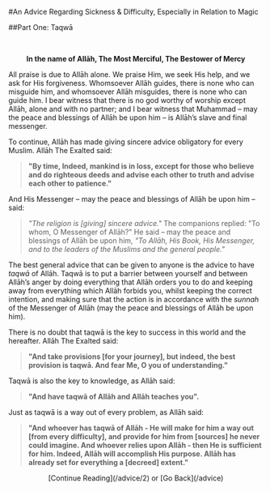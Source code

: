 [title: Advice Part One: Taqwā - muhammadtim.com]:/
[menu: Advice (1): Taqwā]:/
[path: /advice/1]:/
[alias: /articles/advice/1]:/

#An Advice Regarding Sickness & Difficulty, Especially in Relation to Magic

##Part One: Taqwā

<br/>
<p style="text-align:center;"><strong>In the name of Allāh, The Most Merciful, The Bestower of Mercy</strong></p>All praise is due to Allāh alone. We praise Him, we seek His help, and we ask for His forgiveness. Whomsoever Allāh guides, there is none who can misguide him, and whomsoever Allāh misguides, there is none who can guide him. I bear witness that there is no god worthy of worship except Allāh, alone and with no partner; and I bear witness that Muhammad – may the peace and blessings of Allāh be upon him – is Allāh’s slave and final messenger.
To continue, Allāh has made giving sincere advice obligatory for every Muslim. Allāh The Exalted said:
> **"By time, Indeed, mankind is in loss, except for those who believe and do righteous deeds and advise each other to truth and advise each other to patience."**
And His Messenger – may the peace and blessings of Allāh be upon him – said:
>_"The religion is [giving] sincere advice."_ The companions replied: "To whom, O Messenger of Allāh?" He said – may the peace and blessings of Allāh be upon him, _"To Allāh, His Book, His Messenger, and to the leaders of the Muslims and the general people."_
The best general advice that can be given to anyone is the advice to have _taqwā_ of Allāh. Taqwā is to put a barrier between yourself and between Allāh’s anger by doing everything that Allāh orders you to do and keeping away from everything which Allāh forbids you, whilst keeping the correct intention, and making sure that the action is in accordance with the _sunnah_ of the Messenger of Allāh (may the peace and blessings of Allāh be upon him). 
There is no doubt that taqwā is the key to success in this world and the hereafter. Allāh The Exalted said:
> **"And take provisions [for your journey], but indeed, the best provision is taqwā. And fear Me, O you of understanding."**
Taqwā is also the key to knowledge, as Allāh said:

>**"And have taqwā of Allāh and Allāh teaches you".**

Just as taqwā is a way out of every problem, as Allāh said: 

>**"And whoever has taqwā of Allāh - He will make for him a way out [from every difficulty], and provide for him from [sources] he never could imagine. And whoever relies upon Allāh - then He is sufficient for him. Indeed, Allāh will accomplish His purpose. Allāh has already set for everything a [decreed] extent."**

<p style="text-align:center">[Continue Reading](/advice/2) or [Go Back](/advice)